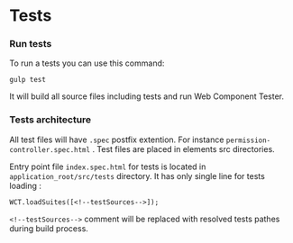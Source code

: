 # Tests

### Run tests

To run a tests you can use this command:

```text
gulp test
```

It will build all source files including tests and run Web Component Tester.

### Tests architecture

All test files will have `.spec`  postfix extention. For instance `permission-controller.spec.html` . Test files are placed in elements src directories.

Entry point file `index.spec.html`  for tests is located in `application_root/src/tests` directory. It has only single line for tests loading :

```text
WCT.loadSuites([<!--testSources-->]);
```

`<!--testSources-->` comment will be replaced with resolved tests pathes during build process.

